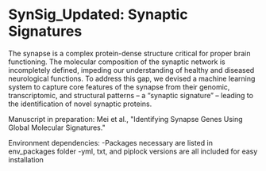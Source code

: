 # SynSig_Updated: Synaptic Signatures

The synapse is a complex protein-dense structure critical for proper brain functioning. The molecular composition of the synaptic network is incompletely defined, impeding our understanding of healthy and diseased neurological functions. To address this gap, we devised a machine learning system to capture core features of the synapse from their genomic, transcriptomic, and structural patterns – a “synaptic signature” – leading to the identification of novel synaptic proteins.

Manuscript in preparation: Mei et al., "Identifying Synapse Genes Using Global Molecular Signatures."


Environment dependencies:
  -Packages necessary are listed in env_packages folder
  -yml, txt, and piplock versions are all included for easy installation
